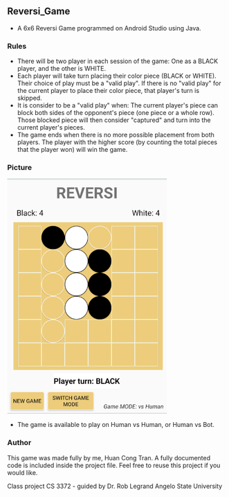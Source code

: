 ## Reversi_Game
- A 6x6 Reversi Game programmed on Android Studio using Java.

### Rules
- There will be two player in each session of the game: One as a BLACK player, and the other is WHITE.
- Each player will take turn placing their color piece (BLACK or WHITE). Their choice of play must be a "valid play". If there is no "valid play" for the current player to place their color piece, that player's turn is skipped.
- It is consider to be a "valid play" when: The current player's piece can block both sides of the opponent's piece (one piece or a whole row). Those blocked piece will then consider "captured" and turn into the current player's pieces.
- The game ends when there is no more possible placement from both players. The player with the higher score (by counting the total pieces that the player won) will win the game.

### Picture

![image](https://github.com/huan161299/Reversi_Game/blob/master/app/gameplay1.png)

- The game is available to play on Human vs Human, or Human vs Bot.

### Author

This game was made fully by me, Huan Cong Tran. A fully documented code is included inside the project file. Feel free to reuse this project if you would like.

Class project CS 3372 - guided by Dr. Rob Legrand
Angelo State University

